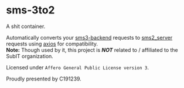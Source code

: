 # sms-3to2

A shit container.

Automatically converts your [sms3-backend](https://github.com/subitlab/sms3-backend) requests to [sms2_server](https://github.com/subitlab/sms2_server) requests using [axios](https://github.com/axios/axios) for compatibility.\
**Note:** Though used by it, this project is ***NOT*** related to / affiliated to the SubIT organization.

Licensed under `Affero General Public License version 3`.

Proudly presented by C191239.